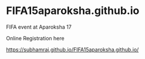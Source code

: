 # FIFA15aparoksha.github.io
FIFA event at Aparoksha 17



Online Registration here


https://subhamraj.github.io/FIFA15aparoksha.github.io/
